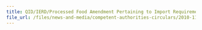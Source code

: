 ```yaml
---
title: QID/IERD/Processed Food Amendment Pertaining to Import Requirements of Civet Coffee (Kopi Luwak) for Sale in Singapore 
file_url: /files/news-and-media/competent-authorities-circulars/2010-11-29-CA.pdf
---
```

